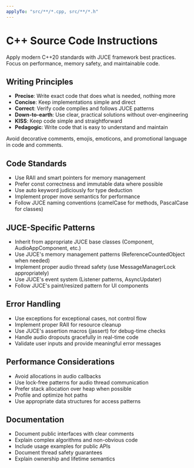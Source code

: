```yaml
---
applyTo: "src/**/*.cpp, src/**/*.h"
---
```


# C++ Source Code Instructions

Apply modern C++20 standards with JUCE framework best practices. Focus on performance, memory safety, and maintainable
code.

## Writing Principles

- **Precise**: Write exact code that does what is needed, nothing more
- **Concise**: Keep implementations simple and direct
- **Correct**: Verify code compiles and follows JUCE patterns
- **Down-to-earth**: Use clear, practical solutions without over-engineering
- **KISS**: Keep code simple and straightforward
- **Pedagogic**: Write code that is easy to understand and maintain

Avoid decorative comments, emojis, emoticons, and promotional language in code and comments.

## Code Standards

- Use RAII and smart pointers for memory management
- Prefer const correctness and immutable data where possible
- Use auto keyword judiciously for type deduction
- Implement proper move semantics for performance
- Follow JUCE naming conventions (camelCase for methods, PascalCase for classes)

## JUCE-Specific Patterns

- Inherit from appropriate JUCE base classes (Component, AudioAppComponent, etc.)
- Use JUCE's memory management patterns (ReferenceCountedObject when needed)
- Implement proper audio thread safety (use MessageManagerLock appropriately)
- Use JUCE's event system (Listener patterns, AsyncUpdater)
- Follow JUCE's paint/resized pattern for UI components

## Error Handling

- Use exceptions for exceptional cases, not control flow
- Implement proper RAII for resource cleanup
- Use JUCE's assertion macros (jassert) for debug-time checks
- Handle audio dropouts gracefully in real-time code
- Validate user inputs and provide meaningful error messages

## Performance Considerations

- Avoid allocations in audio callbacks
- Use lock-free patterns for audio thread communication
- Prefer stack allocation over heap when possible
- Profile and optimize hot paths
- Use appropriate data structures for access patterns

## Documentation

- Document public interfaces with clear comments
- Explain complex algorithms and non-obvious code
- Include usage examples for public APIs
- Document thread safety guarantees
- Explain ownership and lifetime semantics

